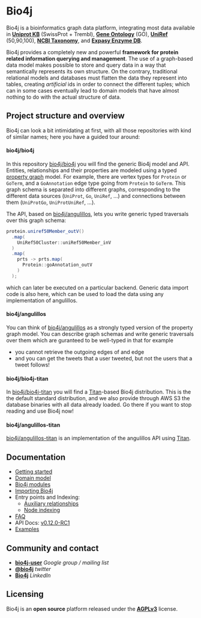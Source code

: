 # Bio4j

Bio4j is a bioinformatics graph data platform, integrating most data available in [**Uniprot KB**](http://www.uniprot.org/) (SwissProt + Trembl), [**Gene Ontology**](http://www.geneontology.org/) (GO), [**UniRef**](http://www.ebi.ac.uk/uniref/) (50,90,100), [**NCBI Taxonomy**](http://www.ncbi.nlm.nih.gov/Taxonomy/), and [**Expasy Enzyme DB**](http://enzyme.expasy.org/). 

Bio4j provides a completely new and powerful **framework for protein related information querying and management**. 
The use of a graph-based data model makes possible to store and query data in a way that semantically represents its own structure. On the contrary, traditional relational models and databases must flatten the data they represent into tables, creating _artificial_ ids in order to connect the different tuples; which can in some cases eventually lead to domain models that have almost nothing to do with the actual structure of data.

## Project structure and overview

<!-- TODO: add a diagram here, I think it would help -->

Bio4j can look a bit intimidating at first, with all those repositories with kind of similar names; here you have a guided tour around:

#### bio4j/bio4j

In this repository [bio4j/bio4j](https://github.com/bio4j/bio4j) you will find the generic Bio4j model and API. Entities, relationships and their properties are modeled using a typed [property graph](https://github.com/tinkerpop/blueprints/wiki/property-graph-model) model. For example, there are vertex types for `Protein` or `GoTerm`, and a `GoAnnotation` edge type going from `Protein` to `GoTerm`. This graph schema is separated into different graphs, corresponding to the different data sources (`UniProt`, `Go`, `UniRef`, ...) and connections between them (`UniProtGo`, `UniProtUniRef`, ...).

The API, based on [bio4j/angulillos](https://github.com/bio4j/angulillos), lets you write generic typed traversals over this graph schema:

``` Java
protein.uniref50Member_outV()
  .map( 
    UniRef50Cluster::uniRef50Member_inV
  )
  .map( 
    prts -> prts.map(
      Protein::goAnnotation_outV
    )
  );
```

which can later be executed on a particular backend. Generic data import code is also here, which can be used to load the data using any implementation of angulillos.

#### bio4j/angulillos

You can think of [bio4j/angulillos](https://github.com/bio4j/angulillos) as a strongly typed version of the property graph model. You can describe graph schemas and write generic traversals over them which are guranteed to be well-typed in that for example

- you cannot retrieve the outgoing edges of and edge
- and you can get the tweets that a user tweeted, but not the users that a tweet follows!

#### bio4j/bio4j-titan

In [bio4j/bio4j-titan](https://github.com/bio4j/bio4j-titan) you will find a [Titan](https://github.com/thinkaurelius/titan/)-based Bio4j distribution. This is the the default standard distribution, and we also provide through AWS S3 the database binaries with all data already loaded. Go there if you want to stop reading and use Bio4j now!

#### bio4j/angulillos-titan

[bio4j/angulillos-titan](https://github.com/bio4j/angulillos-titan) is an implementation of the angulillos API using [Titan](https://github.com/thinkaurelius/titan/).

<!-- TODO: add more repos -->

## Documentation

* [Getting started](docs/getting-started.md)
* [Domain model](docs/domain-model.md)
* [Bio4j modules](docs/bio4j-modules.md)
* [Importing Bio4j](docs/importing-bio4j.md)
* Entry points and Indexing:
  - [Auxiliary relationships](docs/auxiliary-relationships.md)
  - [Node indexing](docs/node-indexing.md)
* [FAQ](docs/faq.md)
* API Docs: [v0.12.0-RC1](http://bio4j.com/bio4j/docs/api/0.12.0-RC1)
* [Examples](docs/examples.md)

## Community and contact

- **[bio4j-user](http://groups.google.com/group/bio4j-user)** _Google group / mailing list_
- **[@bio4j](http://twitter.com/bio4j)** _twitter_
- **[Bio4j](http://www.linkedin.com/groups/Bio4j-3890937)** _LinkedIn_

##  Licensing

Bio4j is an **open source** platform released under the [**AGPLv3**](http://www.gnu.org/licenses/agpl.html) license.

